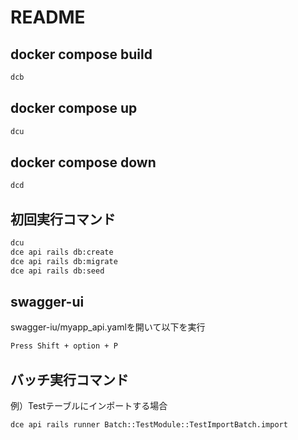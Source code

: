 # README
## docker compose build
```bash
dcb
```
## docker compose up
```bash
dcu
```
## docker compose down
```bash
dcd
```

## 初回実行コマンド
```bash
dcu
dce api rails db:create
dce api rails db:migrate
dce api rails db:seed
```

## swagger-ui
swagger-iu/myapp_api.yamlを開いて以下を実行
```bash
Press Shift + option + P
```

## バッチ実行コマンド
例）Testテーブルにインポートする場合
```bash
dce api rails runner Batch::TestModule::TestImportBatch.import
```
